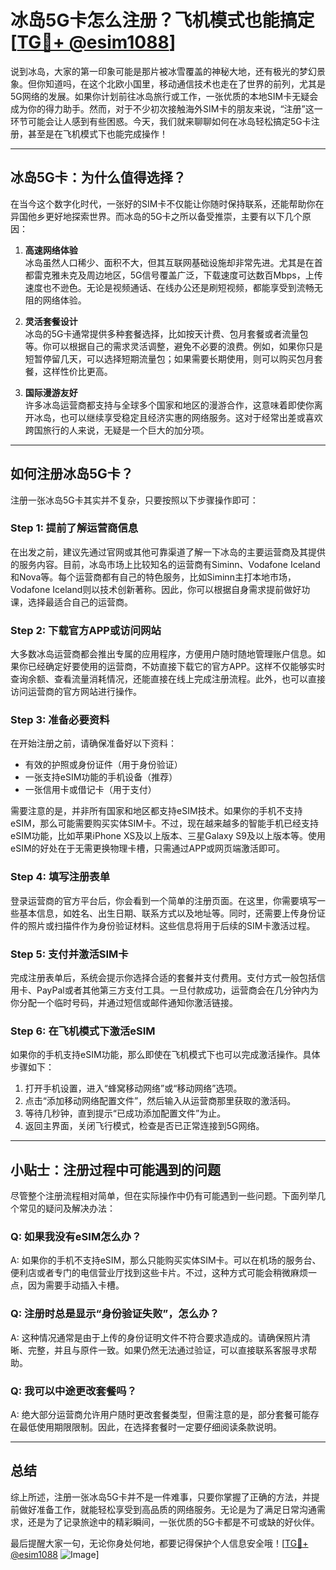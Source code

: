 # 冰岛5G卡怎么注册？飞机模式也能搞定[[TG💪+ @esim1088](https://t.me/s/esim1088)]

说到冰岛，大家的第一印象可能是那片被冰雪覆盖的神秘大地，还有极光的梦幻景象。但你知道吗，在这个北欧小国里，移动通信技术也走在了世界的前列，尤其是5G网络的发展。如果你计划前往冰岛旅行或工作，一张优质的本地SIM卡无疑会成为你的得力助手。然而，对于不少初次接触海外SIM卡的朋友来说，“注册”这一环节可能会让人感到有些困惑。今天，我们就来聊聊如何在冰岛轻松搞定5G卡注册，甚至是在飞机模式下也能完成操作！

---

## 冰岛5G卡：为什么值得选择？

在当今这个数字化时代，一张好的SIM卡不仅能让你随时保持联系，还能帮助你在异国他乡更好地探索世界。而冰岛的5G卡之所以备受推崇，主要有以下几个原因：

1. **高速网络体验**  
   冰岛虽然人口稀少、面积不大，但其互联网基础设施却非常先进。尤其是在首都雷克雅未克及周边地区，5G信号覆盖广泛，下载速度可达数百Mbps，上传速度也不逊色。无论是视频通话、在线办公还是刷短视频，都能享受到流畅无阻的网络体验。

2. **灵活套餐设计**  
   冰岛的5G卡通常提供多种套餐选择，比如按天计费、包月套餐或者流量包等。你可以根据自己的需求灵活调整，避免不必要的浪费。例如，如果你只是短暂停留几天，可以选择短期流量包；如果需要长期使用，则可以购买包月套餐，这样性价比更高。

3. **国际漫游友好**  
   许多冰岛运营商都支持与全球多个国家和地区的漫游合作，这意味着即使你离开冰岛，也可以继续享受稳定且经济实惠的网络服务。这对于经常出差或喜欢跨国旅行的人来说，无疑是一个巨大的加分项。

---

## 如何注册冰岛5G卡？

注册一张冰岛5G卡其实并不复杂，只要按照以下步骤操作即可：

### Step 1: 提前了解运营商信息

在出发之前，建议先通过官网或其他可靠渠道了解一下冰岛的主要运营商及其提供的服务内容。目前，冰岛市场上比较知名的运营商有Siminn、Vodafone Iceland和Nova等。每个运营商都有自己的特色服务，比如Siminn主打本地市场，Vodafone Iceland则以技术创新著称。因此，你可以根据自身需求提前做好功课，选择最适合自己的运营商。

### Step 2: 下载官方APP或访问网站

大多数冰岛运营商都会推出专属的应用程序，方便用户随时随地管理账户信息。如果你已经确定好要使用的运营商，不妨直接下载它的官方APP。这样不仅能够实时查询余额、查看流量消耗情况，还能直接在线上完成注册流程。此外，也可以直接访问运营商的官方网站进行操作。

### Step 3: 准备必要资料

在开始注册之前，请确保准备好以下资料：
- 有效的护照或身份证件（用于身份验证）
- 一张支持eSIM功能的手机设备（推荐）
- 一张信用卡或借记卡（用于支付）

需要注意的是，并非所有国家和地区都支持eSIM技术。如果你的手机不支持eSIM，那么可能需要购买实体SIM卡。不过，现在越来越多的智能手机已经支持eSIM功能，比如苹果iPhone XS及以上版本、三星Galaxy S9及以上版本等。使用eSIM的好处在于无需更换物理卡槽，只需通过APP或网页端激活即可。

### Step 4: 填写注册表单

登录运营商的官方平台后，你会看到一个简单的注册页面。在这里，你需要填写一些基本信息，如姓名、出生日期、联系方式以及地址等。同时，还需要上传身份证件的照片或扫描件作为身份验证材料。这些信息将用于后续的SIM卡激活过程。

### Step 5: 支付并激活SIM卡

完成注册表单后，系统会提示你选择合适的套餐并支付费用。支付方式一般包括信用卡、PayPal或者其他第三方支付工具。一旦付款成功，运营商会在几分钟内为你分配一个临时号码，并通过短信或邮件通知你激活链接。

### Step 6: 在飞机模式下激活eSIM

如果你的手机支持eSIM功能，那么即使在飞机模式下也可以完成激活操作。具体步骤如下：
1. 打开手机设置，进入“蜂窝移动网络”或“移动网络”选项。
2. 点击“添加移动网络配置文件”，然后输入从运营商那里获取的激活码。
3. 等待几秒钟，直到提示“已成功添加配置文件”为止。
4. 返回主界面，关闭飞行模式，检查是否已正常连接到5G网络。

---

## 小贴士：注册过程中可能遇到的问题

尽管整个注册流程相对简单，但在实际操作中仍有可能遇到一些问题。下面列举几个常见的疑问及解决办法：

### Q: 如果我没有eSIM怎么办？
A: 如果你的手机不支持eSIM，那么只能购买实体SIM卡。可以在机场的服务台、便利店或者专门的电信营业厅找到这些卡片。不过，这种方式可能会稍微麻烦一点，因为需要手动插入卡槽。

### Q: 注册时总是显示“身份验证失败”，怎么办？
A: 这种情况通常是由于上传的身份证明文件不符合要求造成的。请确保照片清晰、完整，并且与原件一致。如果仍然无法通过验证，可以直接联系客服寻求帮助。

### Q: 我可以中途更改套餐吗？
A: 绝大部分运营商允许用户随时更改套餐类型，但需注意的是，部分套餐可能存在最低使用期限限制。因此，在选择套餐时一定要仔细阅读条款说明。

---

## 总结

综上所述，注册一张冰岛5G卡并不是一件难事，只要你掌握了正确的方法，并提前做好准备工作，就能轻松享受到高品质的网络服务。无论是为了满足日常沟通需求，还是为了记录旅途中的精彩瞬间，一张优质的5G卡都是不可或缺的好伙伴。

最后提醒大家一句，无论你身处何地，都要记得保护个人信息安全哦！[[TG💪+ @esim1088](https://t.me/s/esim1088) ![Image](https://i.postimg.cc/4NQfJmqS/Snipaste-2025-05-13-00-14-12.png)]
